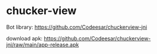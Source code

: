 # chucker-view

Bot library: https://github.com/Codeesar/chuckerview-jni

download apk: https://github.com/Codeesar/chuckerview-jni/raw/main/app-release.apk
